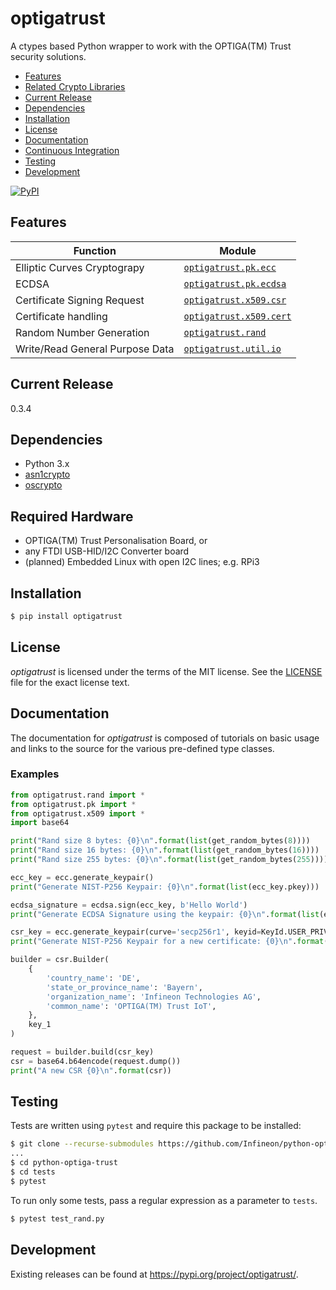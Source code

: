 # optigatrust

A ctypes based Python wrapper to work with the OPTIGA(TM) Trust security solutions.

 - [Features](#features)
 - [Related Crypto Libraries](#related-crypto-libraries)
 - [Current Release](#current-release)
 - [Dependencies](#dependencies)
 - [Installation](#installation)
 - [License](#license)
 - [Documentation](#documentation)
 - [Continuous Integration](#continuous-integration)
 - [Testing](#testing)
 - [Development](#development)

[![PyPI](https://img.shields.io/pypi/v/optigatrust.svg)](https://pypi.org/project/optigatrust/)

## Features

| Function                    | Module                                      |
| --------------------------- | ------------------------------------------- | 
| Elliptic Curves Cryptograpy | [`optigatrust.pk.ecc`](lib/optigatrust/pk/ecc.py)       | 
| ECDSA                       | [`optigatrust.pk.ecdsa`](lib/optigatrust/pk/ecdsa.py)       | 
| Certificate Signing Request | [`optigatrust.x509.csr`](lib/optigatrust/x509/csr.py)     |
| Certificate handling        | [`optigatrust.x509.cert`](lib/optigatrust/x509/cert.py)     | 
| Random Number Generation    | [`optigatrust.rand`](lib/optigatrust/rand/__init__.py)       | 
| Write/Read General Purpose Data | [`optigatrust.util.io`](lib/optigatrust/util/io.py)       | 

## Current Release

0.3.4

## Dependencies

 - Python 3.x 
 - [asn1crypto](https://github.com/wbond/asn1crypto)
 - [oscrypto](https://github.com/wbond/oscrypto)
 
## Required Hardware

- OPTIGA(TM) Trust Personalisation Board, or
- any FTDI USB-HID/I2C Converter board
- (planned) Embedded Linux with open I2C lines; e.g. RPi3

## Installation

```bash
$ pip install optigatrust
```

## License

*optigatrust* is licensed under the terms of the MIT license. See the
[LICENSE](LICENSE) file for the exact license text.

## Documentation

The documentation for *optigatrust* is composed of tutorials on basic usage and
links to the source for the various pre-defined type classes.

### Examples

```python
from optigatrust.rand import *
from optigatrust.pk import *
from optigatrust.x509 import *
import base64

print("Rand size 8 bytes: {0}\n".format(list(get_random_bytes(8))))
print("Rand size 16 bytes: {0}\n".format(list(get_random_bytes(16))))
print("Rand size 255 bytes: {0}\n".format(list(get_random_bytes(255))))

ecc_key = ecc.generate_keypair()
print("Generate NIST-P256 Keypair: {0}\n".format(list(ecc_key.pkey)))

ecdsa_signature = ecdsa.sign(ecc_key, b'Hello World')
print("Generate ECDSA Signature using the keypair: {0}\n".format(list(ecdsa_signature.signature)))

csr_key = ecc.generate_keypair(curve='secp256r1', keyid=KeyId.USER_PRIVKEY_3)
print("Generate NIST-P256 Keypair for a new certificate: {0}\n".format(list(csr_key.pkey)))

builder = csr.Builder(
	{
		'country_name': 'DE',
		'state_or_province_name': 'Bayern',
		'organization_name': 'Infineon Technologies AG',
		'common_name': 'OPTIGA(TM) Trust IoT',
	},
	key_1
)

request = builder.build(csr_key)
csr = base64.b64encode(request.dump())
print("A new CSR {0}\n".format(csr))

```

## Testing

Tests are written using `pytest` and require this package to be installed:

```bash
$ git clone --recurse-submodules https://github.com/Infineon/python-optiga-trust
...
$ cd python-optiga-trust
$ cd tests
$ pytest
```

To run only some tests, pass a regular expression as a parameter to `tests`.

```bash
$ pytest test_rand.py
```

## Development

Existing releases can be found at https://pypi.org/project/optigatrust/.
